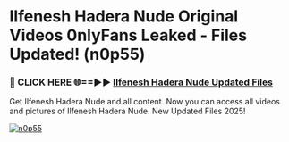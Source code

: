# Ilfenesh Hadera Nude Original Videos 0nlyFans Leaked - Files Updated! (n0p55)

<h3>🔴 CLICK HERE 🌐==►► <a href="https://tinyurl.com/52m3yx9h" rel="nofollow">Ilfenesh Hadera Nude Updated Files</a></h3>

Get Ilfenesh Hadera Nude and all content. Now you can access all videos and pictures of Ilfenesh Hadera Nude. New Updated Files 2025!

[![n0p55](https://i.imgur.com/TnHtlc8.gif)](https://tinyurl.com/52m3yx9h)
